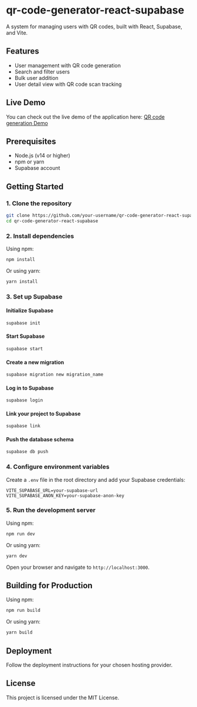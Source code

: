 # qr-code-generator-react-supabase

A system for managing users with QR codes, built with React, Supabase, and Vite.

## Features

- User management with QR code generation
- Search and filter users
- Bulk user addition
- User detail view with QR code scan tracking

## Live Demo

You can check out the live demo of the application here: [QR code generation Demo](https://qr-code-generator-react-vite-supabase.netlify.app/)

## Prerequisites

- Node.js (v14 or higher)
- npm or yarn
- Supabase account

## Getting Started

### 1. Clone the repository

```sh
git clone https://github.com/your-username/qr-code-generator-react-supabase.git
cd qr-code-generator-react-supabase
```

### 2. Install dependencies

Using npm:

```sh
npm install
```

Or using yarn:

```sh
yarn install
```

### 3. Set up Supabase

#### Initialize Supabase

```sh
supabase init
```

#### Start Supabase

```sh
supabase start
```

#### Create a new migration

```sh
supabase migration new migration_name
```

#### Log in to Supabase

```sh
supabase login
```

#### Link your project to Supabase

```sh
supabase link
```

#### Push the database schema

```sh
supabase db push
```

### 4. Configure environment variables

Create a `.env` file in the root directory and add your Supabase credentials:

```env
VITE_SUPABASE_URL=your-supabase-url
VITE_SUPABASE_ANON_KEY=your-supabase-anon-key
```

### 5. Run the development server

Using npm:

```sh
npm run dev
```

Or using yarn:

```sh
yarn dev
```

Open your browser and navigate to `http://localhost:3000`.

## Building for Production

Using npm:

```sh
npm run build
```

Or using yarn:

```sh
yarn build
```

## Deployment

Follow the deployment instructions for your chosen hosting provider.

## License

This project is licensed under the MIT License.
